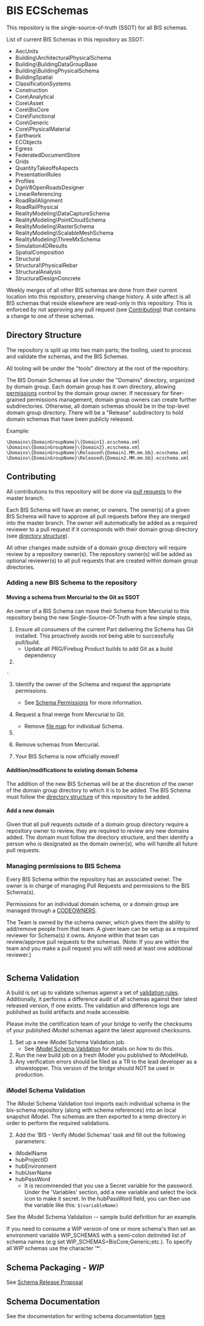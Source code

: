# BIS ECSchemas

This repository is the single-source-of-truth (SSOT) for all BIS schemas.

List of current BIS Schemas in this repository as SSOT:

- AecUnits
- Building\ArchitecturalPhysicalSchema
- Building\BuildingDataGroupBase
- Building\BuildingPhysicalSchema
- BuildingSpatial
- ClassificationSystems
- Construction
- Core\Analytical
- Core\Asset
- Core\BisCore
- Core\Functional
- Core\Generic
- Core\PhysicalMaterial
- Earthwork
- ECObjects
- Egress
- FederatedDocumentStore
- Grids
- QuantityTakeoffsAspects
- PresentationRules
- Profiles
- DgnV8OpenRoadsDesigner
- LinearReferencing
- RoadRailAlignment
- RoadRailPhysical
- RealityModeling\DataCaptureSchema
- RealityModeling\PointCloudSchema
- RealityModeling\RasterSchema
- RealityModeling\ScalableMeshSchema
- RealityModeling\ThreeMxSchema
- Simulation4DResults
- SpatialComposition
- Structural
- Structural\PhysicalRebar
- StructuralAnalysis
- StructuralDesignConcrete

Weekly merges of all other BIS schemas are done from their current location into this repository, preserving change history. A side affect is all BIS schemas that reside elsewhere are read-only in this repository. This is enforced by not approving any pull request (see [Contributing](#contributing)) that contains a change to one of these schemas.

## Directory Structure

The repository is split up into two main parts; the tooling, used to process and validate the schemas, and the BIS Schemas.

All tooling will be under the "tools" directory at the root of the repository.

The BIS Domain Schemas all live under the "Domains" directory, organized by domain group. Each domain group has it own directory, allowing [permissions](#managing-permissions-to-bis-schema) control by the domain group owner. If necessary for finer-grained permissions management, domain group owners can create further subdirectories. Otherwise, all domain schemas should be in the top-level domain group directory. There will be a "Release" subdirectory to hold domain schemas that have been publicly released.

Example:

```shell
\Domains\{DomainGroupName}\{Domain1}.ecschema.xml
\Domains\{DomainGroupName}\{Domain2}.ecschema.xml
\Domains\{DomainGroupName}\Released\{Domain1.MM.mm.bb}.ecschema.xml
\Domains\{DomainGroupName}\Released\{Domain2.MM.mm.bb}.ecschema.xml
```

## Contributing

All contributions to this repository will be done via [pull requests](https://docs.github.com/en/github/collaborating-with-pull-requests/proposing-changes-to-your-work-with-pull-requests/about-pull-requests) to the master branch.

Each BIS Schema will have an owner, or owners. The owner(s) of a given BIS Schema will have to approve all pull requests before they are merged into the master branch. The owner will automatically be added as a required reviewer to a pull request if it corresponds with their domain group directory (see [directory structure](#directory-structure)).

All other changes made outside of a domain group directory will require review by a repository owner(s). The repository owner(s) will be added as optional reviewer(s) to all pull requests that are created within domain group directories.

### Adding a new BIS Schema to the repository

#### Moving a schema from Mercurial to the Git as SSOT

An owner of a BIS Schema can move their Schema from Mercurial to this repository being the new Single-Source-Of-Truth with a few simple steps,

1. Ensure all consumers of the current Part delivering the Schema has Git installed. This proactively avoids not being able to successfully pull/build.
    - Update all PRG/Firebug Product builds to add Git as a build dependency
2. 

    - 
    
3. Identify the owner of the Schema and request the appropriate permissions.
    - See [Schema Permissions](#managing-permissions-to-bis-schema) for more information.
  
4. Request a final merge from Mercurial to Git.
    - Remove [file map](tools/hg2git/all_bis/filemaps) for individual Schema. 
5. 
6. Remove schemas from Mercurial.
7. Your BIS Schema is now officially moved!

#### Addition/modifications to existing domain Schema

The addition of the new BIS Schemas will be at the discretion of the owner of the domain group directory to which it is to be added. The BIS Schema must follow the [directory structure](#directory-structure) of this repository to be added.

#### Add a new domain

Given that all pull requests outside of a domain group directory require a repository owner to review, they are required to review any new domains added. The domain must follow the directory structure, and then identify a person who is designated as the domain owner(s), who will handle all future pull requests.

### Managing permissions to BIS Schema

Every BIS Schema within the repository has an associated owner. The owner is in charge of managing Pull Requests and permissions to the BIS Schema(s).

Permissions for an individual domain schema, or a domain group are managed through a [CODEOWNERS](https://github.com/iTwin/bis-schemas/tree/master/.github/CODEOWNERS).

The Team is owned by the schema owner, which gives them the ability to add/remove people from that team. A given team can be setup as a required reviewer for Schema(s) it owns. Anyone within that team can review/approve pull requests to the schemas. (Note: If you are within the team and you make a pull request you will still need at least one additional reviewer.)

#



## Schema Validation

A build is set up to validate schemas against a set of [validation rules](https://imodeljs.github.io/iModelJs-docs-output/bis/intro/bis-schema-validation/). Additionally, it performs a difference audit of all schemas against their latest released version, if one exists. The validation and difference logs are published as build artifacts and made accessible.









Please invite the certification team of your bridge to verify the checksums of your published iModel schemas againt the latest approved checksums.



1. Set up a new iModel Schema Validation job.
    - See [iModel Schema Validation](#imodel-schema-validation) for details on how to do this.
2. Run the new build job on a fresh iModel you published to iModelHub.
3. Any verification errors should be filed as a TR to the lead developer as a showstopper. This version of the bridge should NOT be used in production.






### iModel Schema Validation

The iModel Schema Validation tool imports each individual schema in the bis-schema repository (along with schema references) into an local snapshot iModel. The schemas are then exported to a temp directory in order to perform the required validations. 




2. Add the 'BIS - Verify iModel Schemas' task and fill out the following parameters:

- iModelName
- hubProjectID
- hubEnvironment
- hubUserName
- hubPassWord
  - It is recommended that you use a Secret variable for the password. Under the 'Variables' section, add a new variable and select the lock icon to make it secret. In the hubPassWord field, you can then use the variable like this: `$(variableName)`

See the iModel Schema Validation -- sample build definition for an example.





If you need to consume a WIP version of one or more schema's then set an environment variable WIP_SCHEMAS with a semi-colon delimited list of schema names (e.g set WIP_SCHEMAS=BisCore;Generic;etc.). To specify all WIP schemas use the character '*'.



## Schema Packaging - *WIP*

See [Schema Release Proposal](./docs/schema-release-process.md)

## Schema Documentation

See the documentation for writing schema documentation [here](./docs/writing-schema-documentation.md)

